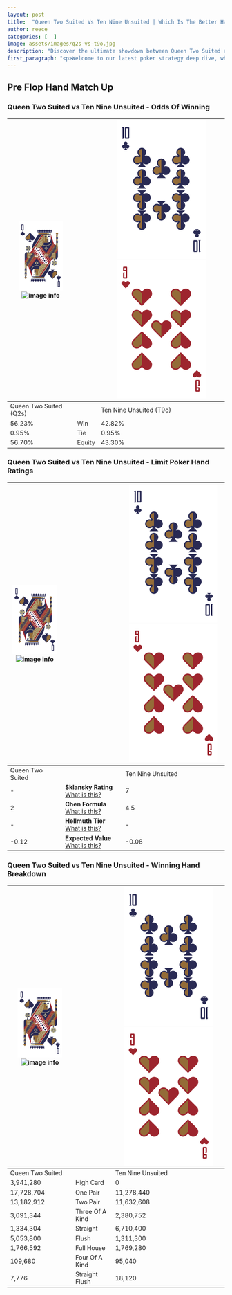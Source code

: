 ```yaml
---
layout: post
title:  "Queen Two Suited Vs Ten Nine Unsuited | Which Is The Better Hand In Poker? A Complete Guide"
author: reece
categories: [  ]
image: assets/images/q2s-vs-t9o.jpg
description: "Discover the ultimate showdown between Queen Two Suited and Ten Nine Unsuited in poker! Uncover the odds, strategies, and scenarios where one hand triumphs over the other. Get ready to up your poker game with this thrilling analysis."
first_paragraph: "<p>Welcome to our latest poker strategy deep dive, where we're pitting two distinct hands against each other in a high-stakes showdown: Queen Two Suited vs Ten Nine Unsuited.</p><p>In the dynamic world of poker, every decision counts, and knowing which hand holds the upper hand is key to your success at the table.</p><p>In this article, we'll dissect these two hands, explore the scenarios where one dominates the other, and equip you with the knowledge to make strategic choices that can tip the odds in your favor.</p><p>Get ready to unravel the intriguing dynamics of these poker hands and elevate your game to new heights.</p>"
---
```




[comment]: # (sp0)

## Pre Flop Hand Match Up

<div class="table hand-ratings" markdown="1"> 



### Queen Two Suited vs Ten Nine Unsuited - Odds Of Winning


    
| ![image info](assets/images/hand1/Q.png) ![image info](assets/images/hand1/2s.png) |  | ![image info](assets/images/hand2/T.png) ![image info](assets/images/hand2/9o.png) |
| -------- | -------- | -------- |
| Queen Two Suited (Q2s) |  | Ten Nine Unsuited (T9o) |
| 56.23% | Win | 42.82% |
| 0.95% | Tie | 0.95% |
| 56.70% | Equity | 43.30% |




[comment]: # (sp1)



### Queen Two Suited vs Ten Nine Unsuited - Limit Poker Hand Ratings


    
| ![image info](assets/images/hand1/Q.png) ![image info](assets/images/hand1/2s.png) |  | ![image info](assets/images/hand2/T.png) ![image info](assets/images/hand2/9o.png) |
| -------- | -------- | -------- |
| Queen Two Suited |  | Ten Nine Unsuited |
| - | **Sklansky Rating** [What is this?](/sklansky-rating-explained) | 7 |
| 2 | **Chen Formula** [What is this?](/chen-formula-explained) | 4.5 |
| - | **Hellmuth Tier** [What is this?](/Hellmuth-tier-explained) | - |
| -0.12 | **Expected Value** [What is this?](/expected-value-explained) | -0.08 |




[comment]: # (sp2)



### Queen Two Suited vs Ten Nine Unsuited - Winning Hand Breakdown


    
| ![image info](assets/images/hand1/Q.png) ![image info](assets/images/hand1/2s.png) |  | ![image info](assets/images/hand2/T.png) ![image info](assets/images/hand2/9o.png) |
| -------- | -------- | -------- |
| Queen Two Suited |  | Ten Nine Unsuited |
| 3,941,280 | High Card | 0 |
| 17,728,704 | One Pair | 11,278,440 |
| 13,182,912 | Two Pair | 11,632,608 |
| 3,091,344 | Three Of A Kind | 2,380,752 |
| 1,334,304 | Straight | 6,710,400 |
| 5,053,800 | Flush | 1,311,300 |
| 1,766,592 | Full House | 1,769,280 |
| 109,680 | Four Of A Kind | 95,040 |
| 7,776 | Straight Flush | 18,120 |




[comment]: # (sp3)



</div>

[comment]: # (sp4)



[comment]: # (sp5)

